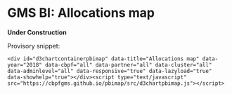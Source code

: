 # GMS BI: Allocations map

**Under Construction**

Provisory snippet:

```
<div id="d3chartcontainerpbimap" data-title="Allocations map" data-year="2018" data-cbpf="all" data-partner="all" data-cluster="all" data-adminlevel="all" data-responsive="true" data-lazyload="true" data-showhelp="true"></div><script type="text/javascript" src="https://cbpfgms.github.io/pbimap/src/d3chartpbimap.js"></script>
```
